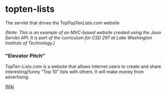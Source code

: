 # topten-lists
The servlet that drives the TopTopTenLists.com website

_(Note: This is an example of an MVC-based website created using the Java Servlet API. It is part of the curriculum for CSD 297 at Lake Washington Institute of Technology.)_

### "Elevator Pitch"
TopTen-Lists.com is a website that allows Internet users to create and share interesting/funny "Top 10" lists with others. It will make money from advertising.

[Wiki](../../wiki)
